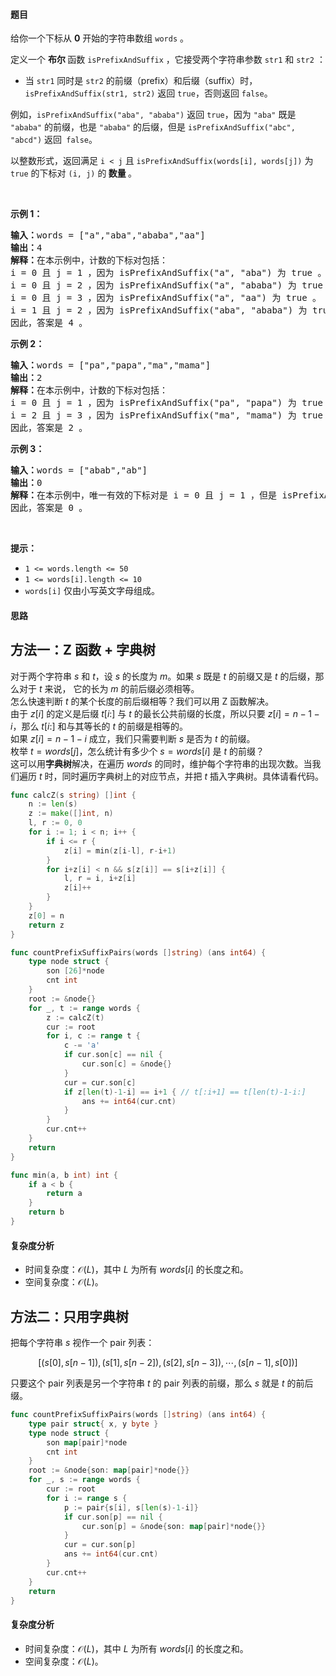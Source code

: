 #### 题目

<p>给你一个下标从 <strong>0</strong> 开始的字符串数组 <code>words</code> 。</p>

<p>定义一个 <strong>布尔 </strong>函数 <code>isPrefixAndSuffix</code> ，它接受两个字符串参数 <code>str1</code> 和 <code>str2</code> ：</p>

<ul>
	<li>当 <code>str1</code> 同时是 <code>str2</code> 的前缀（<span data-keyword="string-prefix">prefix</span>）和后缀（<span data-keyword="string-suffix">suffix</span>）时，<code>isPrefixAndSuffix(str1, str2)</code> 返回 <code>true</code>，否则返回 <code>false</code>。</li>
</ul>

<p>例如，<code>isPrefixAndSuffix("aba", "ababa")</code> 返回 <code>true</code>，因为 <code>"aba"</code> 既是 <code>"ababa"</code> 的前缀，也是 <code>"ababa"</code> 的后缀，但是 <code>isPrefixAndSuffix("abc", "abcd")</code> 返回<code> false</code>。</p>

<p>以整数形式，返回满足 <code>i &lt; j</code> 且 <code>isPrefixAndSuffix(words[i], words[j])</code> 为 <code>true</code> 的下标对 <code>(i, j)</code> 的<strong> 数量 </strong>。</p>

<p>&nbsp;</p>

<p><strong class="example">示例 1：</strong></p>

<pre>
<strong>输入：</strong>words = ["a","aba","ababa","aa"]
<strong>输出：</strong>4
<strong>解释：</strong>在本示例中，计数的下标对包括：
i = 0 且 j = 1 ，因为 isPrefixAndSuffix("a", "aba") 为 true 。
i = 0 且 j = 2 ，因为 isPrefixAndSuffix("a", "ababa") 为 true 。
i = 0 且 j = 3 ，因为 isPrefixAndSuffix("a", "aa") 为 true 。
i = 1 且 j = 2 ，因为 isPrefixAndSuffix("aba", "ababa") 为 true 。
因此，答案是 4 。</pre>

<p><strong class="example">示例 2：</strong></p>

<pre>
<strong>输入：</strong>words = ["pa","papa","ma","mama"]
<strong>输出：</strong>2
<strong>解释：</strong>在本示例中，计数的下标对包括：
i = 0 且 j = 1 ，因为 isPrefixAndSuffix("pa", "papa") 为 true 。
i = 2 且 j = 3 ，因为 isPrefixAndSuffix("ma", "mama") 为 true 。
因此，答案是 2 。</pre>

<p><strong class="example">示例 3：</strong></p>

<pre>
<strong>输入：</strong>words = ["abab","ab"]
<strong>输出：</strong>0
<strong>解释：</strong>在本示例中，唯一有效的下标对是 i = 0 且 j = 1 ，但是 isPrefixAndSuffix("abab", "ab") 为 false 。
因此，答案是 0 。</pre>

<p>&nbsp;</p>

<p><strong>提示：</strong></p>

<ul>
	<li><code>1 &lt;= words.length &lt;= 50</code></li>
	<li><code>1 &lt;= words[i].length &lt;= 10</code></li>
	<li><code>words[i]</code> 仅由小写英文字母组成。</li>
</ul>

#### 思路

## 方法一：Z 函数 + 字典树

对于两个字符串 $s$ 和 $t$，设 $s$ 的长度为 $m$。如果 $s$ 既是 $t$ 的前缀又是 $t$ 的后缀，那么对于 $t$ 来说， 它的长为 $m$ 的前后缀必须相等。  
怎么快速判断 $t$ 的某个长度的前后缀相等？我们可以用 Z 函数解决。  
由于 $z[i]$ 的定义是后缀 $t[i:]$ 与 $t$ 的最长公共前缀的长度，所以只要 $z[i] = n-1-i$，那么 $t[i:]$ 和与其等长的 $t$ 的前缀是相等的。  
如果 $z[i] = n-1-i$ 成立，我们只需要判断 $s$ 是否为 $t$ 的前缀。  
枚举 $t=\textit{words}[j]$，怎么统计有多少个 $s=\textit{words}[i]$ 是 $t$ 的前缀？  
这可以用**字典树**解决，在遍历 $\textit{words}$ 的同时，维护每个字符串的出现次数。当我们遍历 $t$ 时，同时遍历字典树上的对应节点，并把 $t$ 插入字典树。具体请看代码。

```go [sol]
func calcZ(s string) []int {
	n := len(s)
	z := make([]int, n)
	l, r := 0, 0
	for i := 1; i < n; i++ {
		if i <= r {
			z[i] = min(z[i-l], r-i+1)
		}
		for i+z[i] < n && s[z[i]] == s[i+z[i]] {
			l, r = i, i+z[i]
			z[i]++
		}
	}
	z[0] = n
	return z
}

func countPrefixSuffixPairs(words []string) (ans int64) {
	type node struct {
		son [26]*node
		cnt int
	}
	root := &node{}
	for _, t := range words {
		z := calcZ(t)
		cur := root
		for i, c := range t {
			c -= 'a'
			if cur.son[c] == nil {
				cur.son[c] = &node{}
			}
			cur = cur.son[c]
			if z[len(t)-1-i] == i+1 { // t[:i+1] == t[len(t)-1-i:]
				ans += int64(cur.cnt)
			}
		}
		cur.cnt++
	}
	return
}

func min(a, b int) int {
	if a < b {
		return a
	}
	return b
}
```

#### 复杂度分析

- 时间复杂度：$\mathcal{O}(L)$，其中 $L$ 为所有 $\textit{words}[i]$ 的长度之和。
- 空间复杂度：$\mathcal{O}(L)$。

## 方法二：只用字典树

把每个字符串 $s$ 视作一个 pair 列表：

$$[(s[0],s[n-1]), (s[1],s[n-2]), (s[2],s[n-3]), \cdots, (s[n-1], s[0])]
$$

只要这个 pair 列表是另一个字符串 $t$ 的 pair 列表的前缀，那么 $s$ 就是 $t$ 的前后缀。

```go [sol]
func countPrefixSuffixPairs(words []string) (ans int64) {
	type pair struct{ x, y byte }
	type node struct {
		son map[pair]*node
		cnt int
	}
	root := &node{son: map[pair]*node{}}
	for _, s := range words {
		cur := root
		for i := range s {
			p := pair{s[i], s[len(s)-1-i]}
			if cur.son[p] == nil {
				cur.son[p] = &node{son: map[pair]*node{}}
			}
			cur = cur.son[p]
			ans += int64(cur.cnt)
		}
		cur.cnt++
	}
	return
}
```

#### 复杂度分析

- 时间复杂度：$\mathcal{O}(L)$，其中 $L$ 为所有 $\textit{words}[i]$ 的长度之和。
- 空间复杂度：$\mathcal{O}(L)$。